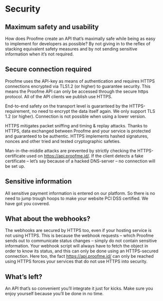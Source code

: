 # Security


## Maximum safety and usability

How does Proofme create an API that’s maximally safe while being as easy to implement for developers as possible? By not giving in to the reflex of stacking equivalent safety measures and by not sending sensitive information when it’s not required.

## Secure connection required

Proofme uses the API-key as means of authentication and requires HTTPS connections encrypted via TLS1.2 (or higher) to guarantee security. This means the Proofme API can only be accessed through the secure https protocol. All of the API clients we publish use HTTPS.

End-to-end safety on the transport level is guaranteed by the HTTPS-requirement, no need to encrypt the data itself again. We only support TLS 1.2 (or higher). Connection is not possible when using a lower version.

HTTPS mitigates packet sniffing and timing & replay attacks. Thanks to HTTPS, data exchanged between Proofme and your service is protected and guaranteed to be authentic. HTTPS implements hashed signatures, nonces and other tried and tested cryptographic safeties.

Man-in-the-middle attacks are prevented by strictly checking the HTTPS-certificate used on https://api.proofme.id/. If the client detects a fake certificate – let’s say because of a hacked DNS-server – no connection will be set up.

## Sensitive information
All sensitive payment information is entered on our platform. So there is no need to jump trough hoops to make your website PCI DSS certified. We have got you covered.

## What about the webhooks?
The webhooks are secured by HTTPS too, even if your hosting service is not using HTTPS. This is because the webhook requests – which Proofme sends out to communicate status changes – simply do not contain sensitive information. Your webhook script will always have to fetch the object in order to know its status, and this can only be done using an HTTPS-secured connection. Here too, the fact https://api.proofme.id/ can only be reached using HTTPS forces your services that do not use HTTPS into security.

## What’s left?
An API that’s so convenient you’ll integrate it just for kicks. Make sure you enjoy yourself because you’ll be done in no time.